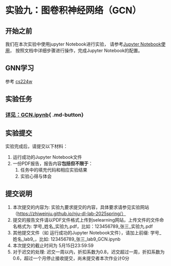 # 实验九：图卷积神经网络（GCN）

## 开始之前
我们在本次实验中使用jupyter Notebook进行实验，
请参考[Jupyter Notebook使用](../lab1/环境配置指南.md#jupyter-notebook)，
按照文档中详细步骤进行操作，完成Jupyter Notebook的配置。

## GNN学习
参考 [cs224w](https://web.stanford.edu/class/cs224w/) 

## 实验任务
### [详见：GCN.ipynb](GCN.ipynb){ .md-button}

## 实验提交
实验完成后，请提交以下材料：

1. 运行成功的Jupyter Notebook文件
2. 一份PDF报告，报告内容**包括但不限于**：
    1. 任务中的填充代码和相应实验结果
    2. 实验心得与体会

## 提交说明

1. 本次提交的内容为: 实验九要求提交的内容，具体要求请参见实验网站（https://zhiweinju.github.io/nju-dl-lab-2025spring/）
2. 提交的报告文件请以PDF文件格式上传到selearning网站，上传文件的文件命名格式为: 学号_姓名_实验九.pdf，比如：123456789_张三_实验九.pdf
3. 其他提交文件（如 运行成功的Jupyter Notebook文件），请加上前缀: 学号_姓名_lab9_，比如: 123456789_张三_lab9_GCN.ipynb
4. 本次提交的截止时间为 5月15日23:59:59
5. 对于迟交的处理: 迟交一周以内，折扣系数为0.8，迟交超过一周，折扣系数为0.6，超过一个月停止接收提交，尚未提交者本次作业计0分
